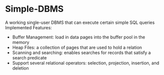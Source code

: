 # Simple-DBMS
A working single-user DBMS that can execute certain simple SQL queries  
Implemented Features:
- Buffer Management: load in data pages into the buffer pool in the memory
- Heap Files: a collection of pages that are used to hold a relation
- Scanning and searching: enables searches for records that satisfy a search predicate
- Support several relational operators: selection, projection, insertion, and deletion
